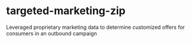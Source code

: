 # targeted-marketing-zip
Leveraged proprietary marketing data to determine customized offers for consumers in an outbound campaign
